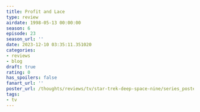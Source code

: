 ```yaml
---
title: Profit and Lace
type: review
airdate: 1998-05-13 00:00:00
season: 6
episode: 23
season_url: ''
date: 2023-12-10 03:35:11.351020
categories:
- reviews
- blog
draft: true
rating: 0
has_spoilers: false
fanart_url: ''
poster_url: /thoughts/reviews/tv/star-trek-deep-space-nine/series_poster.jpg
tags:
- tv
---
```


